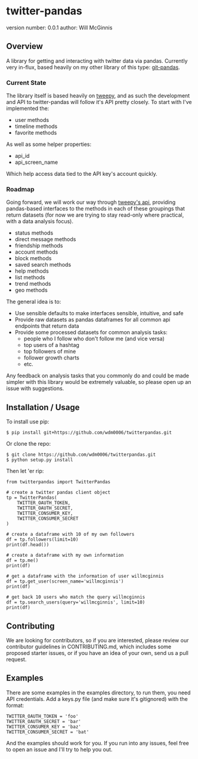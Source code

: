 twitter-pandas
==============

version number: 0.0.1
author: Will McGinnis

Overview
--------

A library for getting and interacting with twitter data via pandas.  Currently very in-flux, based heavily on my other
library of this type: [git-pandas](https://github.com/wdm0006/git-pandas).

### Current State

The library itself is based heavily on [tweepy](http://docs.tweepy.org/en/v3.5.0/), and as such the development and API 
to twitter-pandas will follow it's API pretty closely.  To start with I've implemented the:

 * user methods
 * timeline methods
 * favorite methods
 
As well as some helper properties:

 * api_id
 * api_screen_name
 
Which help access data tied to the API key's account quickly.

### Roadmap

Going forward, we will work our way through [tweepy's api](http://docs.tweepy.org/en/v3.5.0/api.html), providing 
pandas-based interfaces to the methods in each of these groupings that return datasets (for now we are trying to stay 
read-only where practical, with a data analysis focus).

 * status methods
 * direct message methods
 * friendship methods
 * account methods
 * block methods
 * saved search methods
 * help methods
 * list methods
 * trend methods
 * geo methods
 
The general idea is to:

 * Use sensible defaults to make interfaces sensible, intuitive, and safe
 * Provide raw datasets as pandas dataframes for all common api endpoints that return data
 * Provide some processed datasets for common analysis tasks:
    * people who I follow who don't follow me (and vice versa)
    * top users of a hashtag
    * top followers of mine
    * follower growth charts
    * etc.
    
Any feedback on analysis tasks that you commonly do and could be made simpler with this library would be extremely 
valuable, so please open up an issue with suggestions.
 
Installation / Usage
--------------------

To install use pip:

    $ pip install git+https://github.com/wdm0006/twitterpandas.git


Or clone the repo:

    $ git clone https://github.com/wdm0006/twitterpandas.git
    $ python setup.py install
    
Then let 'er rip:

    from twitterpandas import TwitterPandas
    
    # create a twitter pandas client object
    tp = TwitterPandas(
        TWITTER_OAUTH_TOKEN,
        TWITTER_OAUTH_SECRET,
        TWITTER_CONSUMER_KEY,
        TWITTER_CONSUMER_SECRET
    )
    
    # create a dataframe with 10 of my own followers
    df = tp.followers(limit=10)
    print(df.head())
    
    # create a dataframe with my own information
    df = tp.me()
    print(df)
    
    # get a dataframe with the information of user willmcginnis
    df = tp.get_user(screen_name='willmcginnis')
    print(df)
    
    # get back 10 users who match the query willmcginnis
    df = tp.search_users(query='willmcginnis', limit=10)
    print(df)
    
Contributing
------------

We are looking for contributors, so if you are interested, please review our contributor guidelines in CONTRIBUTING.md,
which includes some proposed starter issues, or if you have an idea of your own, send us a pull request.

Examples
--------

There are some examples in the examples directory, to run them, you need API credentials.  Add a keys.py file (and make
sure it's gitignored) with the format:

    TWITTER_OAUTH_TOKEN = 'foo'
    TWITTER_OAUTH_SECRET = 'bar'
    TWITTER_CONSUMER_KEY = 'baz'
    TWITTER_CONSUMER_SECRET = 'bat'
    
And the examples should work for you. If you run into any issues, feel free to open an issue and I'll try to help you out.